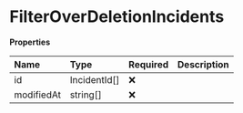 # FilterOverDeletionIncidents

**Properties**

| Name       | Type         | Required | Description |
| :--------- | :----------- | :------- | :---------- |
| id         | IncidentId[] | ❌       |             |
| modifiedAt | string[]     | ❌       |             |
